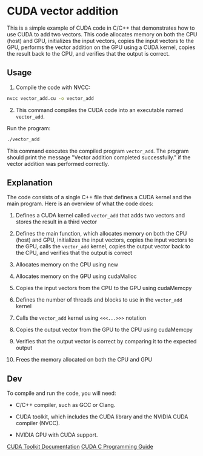 # CUDA vector addition

This is a simple example of CUDA code in C/C++ that demonstrates how to use CUDA to add two vectors. This code allocates memory on both the CPU (host) and GPU, initializes the input vectors, copies the input vectors to the GPU, performs the vector addition on the GPU using a CUDA kernel, copies the result back to the CPU, and verifies that the output is correct.

## Usage

1. Compile the code with NVCC:

```sh
nvcc vector_add.cu -o vector_add
```

2. This command compiles the CUDA code into an executable named `vector_add`.

Run the program:

```sh
./vector_add
```

This command executes the compiled program `vector_add`. The program should print the message "Vector addition completed successfully." if the vector addition was performed correctly.

## Explanation

The code consists of a single C++ file that defines a CUDA kernel and the main program. Here is an overview of what the code does:

1. Defines a CUDA kernel called `vector_add` that adds two vectors and stores the result in a third vector

2. Defines the main function, which allocates memory on both the CPU (host) and GPU, initializes the input vectors, copies the input vectors to the GPU, calls the `vector_add` kernel, copies the output vector back to the CPU, and verifies that the output is correct

3. Allocates memory on the CPU using new

4. Allocates memory on the GPU using cudaMalloc

5. Copies the input vectors from the CPU to the GPU using cudaMemcpy

6. Defines the number of threads and blocks to use in the `vector_add` kernel

7. Calls the `vector_add` kernel using `<<<...>>>` notation

8. Copies the output vector from the GPU to the CPU using cudaMemcpy

9. Verifies that the output vector is correct by comparing it to the expected output

10. Frees the memory allocated on both the CPU and GPU

## Dev

To compile and run the code, you will need:

- C/C++ compiler, such as GCC or Clang.

- CUDA toolkit, which includes the CUDA library and the NVIDIA CUDA compiler (NVCC).

- NVIDIA GPU with CUDA support.


[CUDA Toolkit Documentation](https://docs.nvidia.com/cuda/index.html)
[CUDA C Programming Guide](https://docs.nvidia.com/cuda/cuda-c-programming-guide/index.html)

